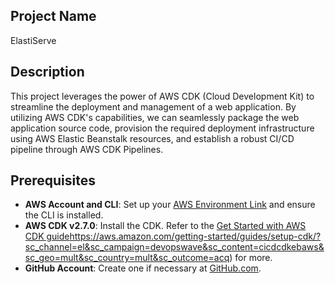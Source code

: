 ## Project Name
ElastiServe

## Description

This project leverages the power of AWS CDK (Cloud Development Kit) to streamline the deployment and management of a web application. By utilizing AWS CDK's capabilities, we can seamlessly package the web application source code, provision the required deployment infrastructure using AWS Elastic Beanstalk resources, and establish a robust CI/CD pipeline through AWS CDK Pipelines.

## Prerequisites

- **AWS Account and CLI**: Set up your [AWS Environment Link](https://aws.amazon.com/getting-started/guides/setup-environment/?sc_channel=el&sc_campaign=devopswave&sc_content=cicdcdkebaws&sc_geo=mult&sc_country=mult&sc_outcome=acq) and ensure the CLI is installed.
- **AWS CDK v2.7.0**: Install the CDK. Refer to the [Get Started with AWS CDK guide](https://aws.amazon.com/getting-started/guides/setup-cdk/?sc_channel=el&sc_campaign=devopswave&sc_content=cicdcdkebaws&sc_geo=mult&sc_country=mult&sc_outcome=acq)https://aws.amazon.com/getting-started/guides/setup-cdk/?sc_channel=el&sc_campaign=devopswave&sc_content=cicdcdkebaws&sc_geo=mult&sc_country=mult&sc_outcome=acq) for more.
- **GitHub Account**: Create one if necessary at [GitHub.com](https://github.com).
